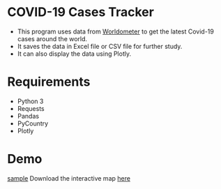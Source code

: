 # COVID-19 Cases Tracker
* This program uses data from [Worldometer](https://www.worldometers.info/coronavirus/) to get the latest Covid-19 cases around the world.
* It saves the data in Excel file or CSV file for further study.
* It can also display the data using Plotly.

# Requirements
* Python 3
* Requests
* Pandas
* PyCountry
* Plotly

# Demo
[sample](/sample.png)
Download the interactive map [here](demo.html)
